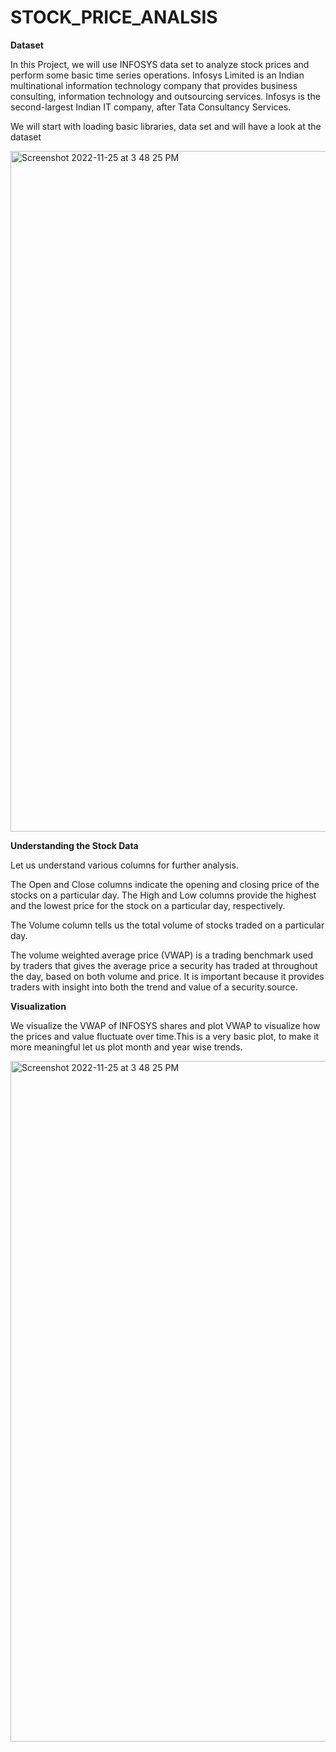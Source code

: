 # STOCK_PRICE_ANALSIS


**Dataset**

In this Project, we will use INFOSYS data set to analyze stock prices and perform some basic time series operations. Infosys Limited is an Indian multinational information technology company that provides business consulting, information technology and outsourcing services. Infosys is the second-largest Indian IT company, after Tata Consultancy Services.

We will start with loading basic libraries, data set and will have a look at the dataset


<img width="1089" alt="Screenshot 2022-11-25 at 3 48 25 PM" src="https://user-images.githubusercontent.com/66113337/203962149-c23cd808-fac7-4e45-98b2-0d054ea358af.png">


**Understanding the Stock Data**

Let us understand various columns for further analysis.

The Open and Close columns indicate the opening and closing price of the stocks on a particular day.
The High and Low columns provide the highest and the lowest price for the stock on a particular day, respectively.

The Volume column tells us the total volume of stocks traded on a particular day.

The volume weighted average price (VWAP) is a trading benchmark used by traders that gives the average price a security has traded at throughout the day, based on both volume and price. It is important because it provides traders with insight into both the trend and value of a security.source.

**Visualization**

We visualize the VWAP of INFOSYS shares and plot VWAP to visualize how the prices and value fluctuate over time.This is a very basic plot, to make it more meaningful let us plot month and year wise trends.

<img width="1089" alt="Screenshot 2022-11-25 at 3 48 25 PM" src="https://user-images.githubusercontent.com/66113337/203974352-b2c29f95-ef4d-48ac-a53e-893188735521.png">





